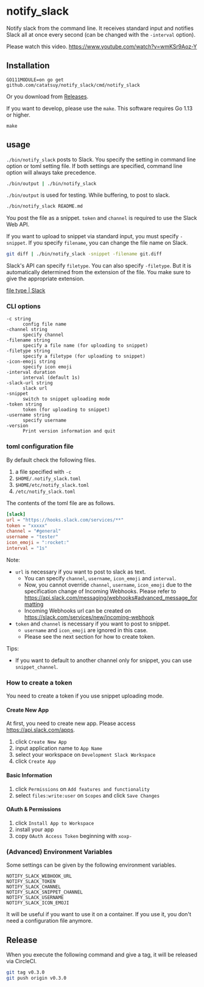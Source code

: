 # notify_slack

Notify slack from the command line. It receives standard input and notifies Slack all at once every second (can be changed with the `-interval` option).

Please watch this video. https://www.youtube.com/watch?v=wmKSr9Aoz-Y

## Installation

```
GO111MODULE=on go get github.com/catatsuy/notify_slack/cmd/notify_slack
```

Or you download from [Releases](https://github.com/catatsuy/notify_slack/releases).

If you want to develop, please use the `make`. This software requires Go 1.13 or higher.

```
make
```

## usage

`./bin/notify_slack` posts to Slack. You specify the setting in command line option or toml setting file.
If both settings are specified, command line option will always take precedence.

```sh
./bin/output | ./bin/notify_slack
```

`./bin/output` is used for testing. While buffering, to post to slack.

``` sh
./bin/notify_slack README.md
```

You post the file as a snippet. `token` and `channel` is required to use the Slack Web API.

If you want to upload to snippet via standard input, you must specify `-snippet`. If you specify `filename`, you can change the file name on Slack.

``` sh
git diff | ./bin/notify_slack -snippet -filename git.diff
```

Slack's API can specify `filetype`. You can also specify `-filetype`. But it is automatically determined from the extension of the file.
You make sure to give the appropriate extension.

[file type | Slack](https://api.slack.com/types/file#file_types)


### CLI options

```
-c string
      config file name
-channel string
      specify channel
-filename string
      specify a file name (for uploading to snippet)
-filetype string
      specify a filetype (for uploading to snippet)
-icon-emoji string
      specify icon emoji
-interval duration
      interval (default 1s)
-slack-url string
      slack url
-snippet
      switch to snippet uploading mode
-token string
      token (for uploading to snippet)
-username string
      specify username
-version
      Print version information and quit
```

### toml configuration file

By default check the following files.

1. a file specified with `-c`
1. `$HOME/.notify_slack.toml`
1. `$HOME/etc/notify_slack.toml`
1. `/etc/notify_slack.toml`

The contents of the toml file are as follows.

```toml:notify_slack.toml
[slack]
url = "https://hooks.slack.com/services/**"
token = "xxxxx"
channel = "#general"
username = "tester"
icon_emoji = ":rocket:"
interval = "1s"
```

Note:

  * `url` is necessary if you want to post to slack as text.
    * You can specify `channel`, `username`, `icon_emoji` and `interval`.
    * Now, you cannot override `channel`, `username`, `icon_emoji` due to the specification change of Incoming Webhooks. Please refer to https://api.slack.com/messaging/webhooks#advanced_message_formatting
    * Incoming Webhooks url can be created on https://slack.com/services/new/incoming-webhook
  * `token` and `channel` is necessary if you want to post to snippet.
    * `username` and `icon_emoji` are ignored in this case.
    * Please see the next section for how to create token.

Tips:

  * If you want to default to another channel only for snippet, you can use `snippet_channel`.

### How to create a token

You need to create a token if you use snippet uploading mode.

#### Create New App

At first, you need to create new app. Please access https://api.slack.com/apps.

1. click `Create New App`
2. input application name to `App Name`
3. select your workspace on `Development Slack Workspace`
4. click `Create App`

#### Basic Information

1. click `Permissions` on `Add features and functionality`
2. select `files:write:user` on `Scopes` and click `Save Changes`

#### OAuth & Permissions

1. click `Install App to Workspace`
2. install your app
3. copy `OAuth Access Token` beginning with `xoxp-`

### (Advanced) Environment Variables

Some settings can be given by the following environment variables.

```
NOTIFY_SLACK_WEBHOOK_URL
NOTIFY_SLACK_TOKEN
NOTIFY_SLACK_CHANNEL
NOTIFY_SLACK_SNIPPET_CHANNEL
NOTIFY_SLACK_USERNAME
NOTIFY_SLACK_ICON_EMOJI
```

It will be useful if you want to use it on a container. If you use it, you don't need a configuration file anymore.


## Release

When you execute the following command and give a tag, it will be released via CircleCI.

``` sh
git tag v0.3.0
git push origin v0.3.0
```
